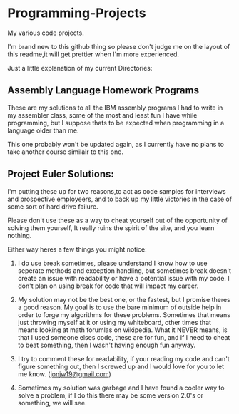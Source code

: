 Programming-Projects
====================

My various code projects.


I'm brand new to this github thing so please don't judge me on the layout of this readme,it
will get prettier when I'm more experienced.


Just a little explanation of my current Directories:

<h2>Assembly Language Homework Programs</h2>

These are my solutions to all the IBM assembly programs I had to write in my assembler class,
some of the most and least fun I have while programming, but I suppose thats to be expected when
programming in a language older than me.

This one probably won't be updated again, as I currently have no plans to take another course 
similair to this one.

<h2>Project Euler Solutions:</h2>

I'm putting these up for two reasons,to act as code samples for interviews and prospective
employeers, and to back up my little victories in the case of some sort of hard drive failure.

Please don't use these as a way to cheat yourself out of the opportunity of solving them yourself,
It really ruins the spirit of the site, and you learn nothing.

Either way heres a few things you might notice:

1. I do use break sometimes, please understand I know how to use seperate methods and exception
handling, but sometimes break doesn't create an issue with readability or have a potential issue
with my code.  I don't plan on using break for code that will impact my career.

2. My solution may not be the best one, or the fastest, but I promise theres a good reason. My goal
is to use the bare minimum of outside help in order to forge my algorithms for these problems.
Sometimes that means just throwing myself at it or using my whiteboard, other times that means looking
at math forumlas on wikipedia.  What it NEVER means, is that I used someone elses code, these are for
fun, and if I need to cheat to beat something, then I wasn't having enough fun anyway.

3. I try to comment these for readability, if your reading my code and can't figure something out,
then I screwed up and I would love for you to let me know. (jonjw19@gmail.com)

4. Sometimes my solution was garbage and I have found a cooler way to solve a problem, if I do this
there may be some version 2.0's or something, we will see.





